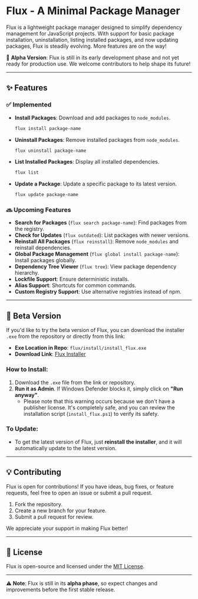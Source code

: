 # **Flux - A Minimal Package Manager**

Flux is a lightweight package manager designed to simplify dependency management for JavaScript projects. With support for basic package installation, uninstallation, listing installed packages, and now updating packages, Flux is steadily evolving. More features are on the way!

🚧 **Alpha Version**: Flux is still in its early development phase and not yet ready for production use. We welcome contributors to help shape its future!

---

## **✨ Features**

### ✅ **Implemented**

-   **Install Packages**: Download and add packages to `node_modules`.

    ```sh
    flux install package-name
    ```

-   **Uninstall Packages**: Remove installed packages from `node_modules`.

    ```sh
    flux uninstall package-name
    ```

-   **List Installed Packages**: Display all installed dependencies.

    ```sh
    flux list
    ```

-   **Update a Package**: Update a specific package to its latest version.

    ```sh
    flux update package-name
    ```

### 🔜 **Upcoming Features**

-   **Search for Packages** (`flux search package-name`): Find packages from the registry.
-   **Check for Updates** (`flux outdated`): List packages with newer versions.
-   **Reinstall All Packages** (`flux reinstall`): Remove `node_modules` and reinstall dependencies.
-   **Global Package Management** (`flux global install package-name`): Install packages globally.
-   **Dependency Tree Viewer** (`flux tree`): View package dependency hierarchy.
-   **Lockfile Support**: Ensure deterministic installs.
-   **Alias Support**: Shortcuts for common commands.
-   **Custom Registry Support**: Use alternative registries instead of npm.

---

## **🚀 Beta Version**

If you'd like to try the beta version of Flux, you can download the installer `.exe` from the repository or directly from this link:

-   **Exe Location in Repo**: `flux/install/install_flux.exe`
-   **Download Link**: [Flux Installer](https://github.com/iamgautamsuthar/flux/releases/download/v0.1.0-alpha/install_flux.exe)

### How to Install:

1. Download the `.exe` file from the link or repository.
2. **Run it as Admin**. If Windows Defender blocks it, simply click on **"Run anyway"**.
    - Please note that this warning occurs because we don't have a publisher license. It's completely safe, and you can review the installation script (`install_flux.ps1`) to verify its safety.

### To Update:

-   To get the latest version of Flux, just **reinstall the installer**, and it will automatically update to the latest version.

---

## 💡 **Contributing**

Flux is open for contributions! If you have ideas, bug fixes, or feature requests, feel free to open an issue or submit a pull request.

1. Fork the repository.
2. Create a new branch for your feature.
3. Submit a pull request for review.

We appreciate your support in making Flux better!

---

## 📜 **License**

Flux is open-source and licensed under the [MIT License](LICENSE).

---

⚠️ **Note**: Flux is still in its **alpha phase**, so expect changes and improvements before the first stable release.
